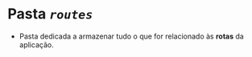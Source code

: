 # Pasta *`routes`*
+ Pasta dedicada a armazenar tudo o que for relacionado às **rotas** da aplicação.